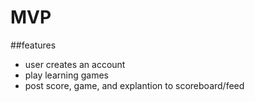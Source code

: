 # MVP

##features 
- user creates an account 
- play learning games
- post score, game, and explantion to scoreboard/feed
